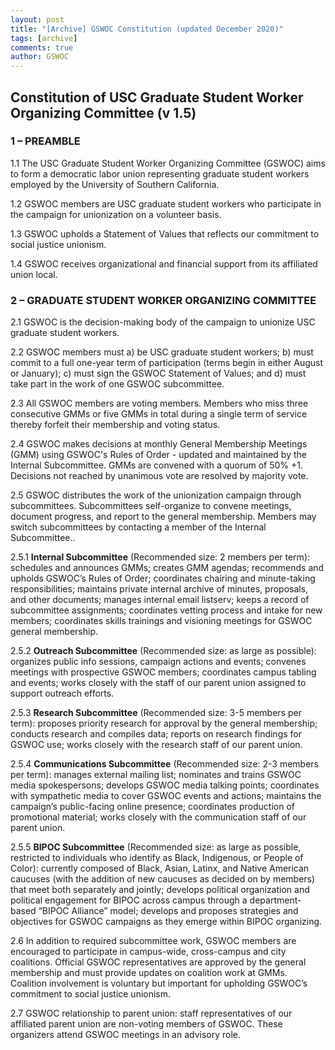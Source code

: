```yaml
---
layout: post
title: "[Archive] GSWOC Constitution (updated December 2020)"
tags: [archive]
comments: true
author: GSWOC
---
```


## Constitution of USC Graduate Student Worker Organizing Committee (v 1.5)

### 1 – PREAMBLE 

1.1 The USC Graduate Student Worker Organizing Committee (GSWOC) aims to form a democratic labor union representing graduate student workers employed by the University of Southern California. 

1.2 GSWOC members are USC graduate student workers who participate in the campaign for unionization on a volunteer basis. 

1.3 GSWOC upholds a Statement of Values that reflects our commitment to social justice unionism.

1.4 GSWOC receives organizational and financial support from its affiliated union local. 

### 2 – GRADUATE STUDENT WORKER ORGANIZING COMMITTEE 

2.1 GSWOC is the decision-making body of the campaign to unionize USC graduate student workers.

2.2 GSWOC members must a) be USC graduate student workers; b) must commit to a full one-year term of participation (terms begin in either August or January); c) must sign the GSWOC Statement of Values; and d) must take part in the work of one GSWOC subcommittee. 

2.3 All GSWOC members are voting members. Members who miss three consecutive GMMs or five GMMs in total during a single term of service thereby forfeit their membership and voting status.

2.4 GSWOC makes decisions at monthly General Membership Meetings (GMM) using GSWOC's Rules of Order - updated and maintained by the Internal Subcommittee. GMMs are convened with a quorum of 50% +1. Decisions not reached by unanimous vote are resolved by majority vote. 

2.5 GSWOC distributes the work of the unionization campaign through subcommittees. Subcommittees self-organize to convene meetings, document progress, and report to the general membership. Members may switch subcommittees by contacting a member of the Internal Subcommittee..

2.5.1 **Internal Subcommittee** (Recommended size: 2 members per term): schedules and announces GMMs; creates GMM agendas; recommends and upholds GSWOC’s Rules of Order; coordinates chairing and minute-taking responsibilities; maintains private internal archive of minutes, proposals, and other documents; manages internal email listserv; keeps a record of subcommittee assignments; coordinates vetting process and intake for new members; coordinates skills trainings and visioning meetings for GSWOC general membership. 

2.5.2 **Outreach Subcommittee** (Recommended size: as large as possible): organizes public info sessions, campaign actions and events; convenes meetings with prospective GSWOC members; coordinates campus tabling and events; works closely with the staff of our parent union assigned to support outreach efforts. 

2.5.3 **Research Subcommittee** (Recommended size: 3-5 members per term): proposes priority research for approval by the general membership; conducts research and compiles data; reports on research findings for GSWOC use; works closely with the research staff of our parent union.

2.5.4 **Communications Subcommittee** (Recommended size: 2-3 members per term): manages external mailing list; nominates and trains GSWOC media spokespersons; develops GSWOC media talking points; coordinates with sympathetic media to cover GSWOC events and actions; maintains the campaign’s public-facing online presence; coordinates production of promotional material; works closely with the communication staff of our parent union. 

2.5.5 **BIPOC Subcommittee** (Recommended size: as large as possible, restricted to individuals who identify as Black, Indigenous, or People of Color): currently composed of Black, Asian, Latinx, and Native American caucuses (with the addition of new caucuses as decided on by members) that meet both separately and jointly; develops political organization and political engagement for BIPOC across campus through a department-based “BIPOC Alliance” model; develops and proposes strategies and objectives for GSWOC campaigns as they emerge within BIPOC organizing.

2.6 In addition to required subcommittee work, GSWOC members are encouraged to participate in campus-wide, cross-campus and city coalitions. Official GSWOC representatives are approved by the general membership and must provide updates on coalition work at GMMs. Coalition involvement is voluntary but important for upholding GSWOC’s commitment to social justice unionism. 

2.7 GSWOC relationship to parent union: staff representatives of our affiliated parent union are non-voting members of GSWOC. These organizers attend GSWOC meetings in an advisory role. 

